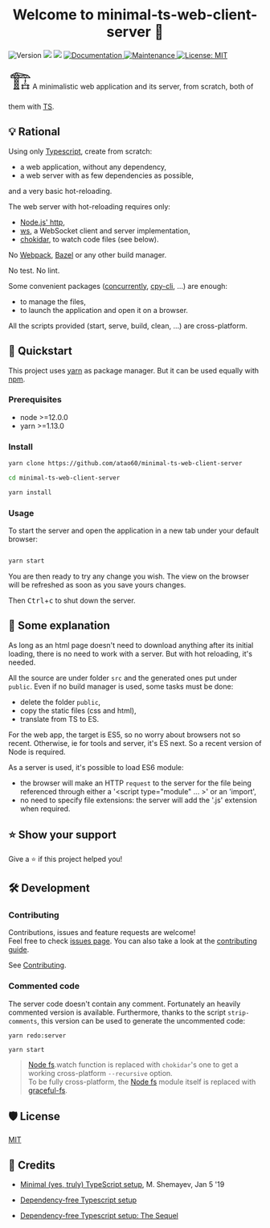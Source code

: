 <h1 align="center">Welcome to minimal-ts-web-client-server 👋</h1>
<p>
  <img alt="Version" src="https://img.shields.io/badge/version-0.1.0-blue.svg?cacheSeconds=2592000" />
  <img src="https://img.shields.io/badge/node-%3E%3D12.0.0-blue.svg" />
  <img src="https://img.shields.io/badge/yarn-%3E%3D1.13.0-blue.svg" />
  <a href="https://github.com/atao60/minimal-ts-web-client-server#readme" target="_blank">
    <img alt="Documentation" src="https://img.shields.io/badge/documentation-yes-brightgreen.svg" />
  </a>
  <a href="https://github.com/atao60/minimal-ts-web-client-server/graphs/commit-activity" target="_blank">
    <img alt="Maintenance" src="https://img.shields.io/badge/Maintained%3F-yes-green.svg" />
  </a>
  <a href="https://github.com/atao60/minimal-ts-web-client-server/blob/master/LICENSE" target="_blank">
    <img alt="License: MIT" src="https://img.shields.io/github/license/atao60/minimal-ts-web-client-server" />
  </a>
</p>

<span style="font-size:3em;">🏗</span>A minimalistic web application and its server, from scratch, both of them with [TS](https://www.typescriptlang.org/). 

## 💡 Rational

Using only [Typescript](https://www.typescriptlang.org/), create from scratch:
- a web application, without any dependency,
- a web server with as few dependencies as possible,  

and a very basic hot-reloading.

The web server with hot-reloading requires only:
- [Node.js' http](https://nodejs.org/api/http.html), 
- [ws](https://www.npmjs.com/package/ws), a WebSocket client and server implementation,
- [chokidar](https://www.npmjs.com/package/chokidar), to watch code files (see below).

No [Webpack](https://webpack.js.org/), [Bazel](https://bazel.build/) or any other build manager.

No test. No lint.

Some convenient packages ([concurrently](https://www.npmjs.com/package/concurrently), [cpy-cli](https://www.npmjs.com/package/cpy-cli), ...) are enough:
- to manage the files,
- to launch the application and open it on a browser.

All the scripts provided (start, serve, build, clean, ...) are cross-platform.

## 🏁 Quickstart

This project uses [yarn](https://yarnpkg.com/) as package manager. But it can be used equally with [npm](https://www.npmjs.com/).

### Prerequisites

- node >=12.0.0
- yarn >=1.13.0

### Install

```bash
yarn clone https://github.com/atao60/minimal-ts-web-client-server

cd minimal-ts-web-client-server

yarn install

```

### Usage

To start the server and open the application in a new tab under your default browser:

```bash

yarn start

```

You are then ready to try any change you wish. The view on the browser will be refreshed as soon as you save yours changes.

Then <kbd>Ctrl</kbd>+<kbd>c</kbd> to shut down the server.

## 🎹 Some explanation

As long as an html page doesn't need to download anything after its initial loading, there is no need to work with a server. But with hot reloading, it's needed.

All the source are under folder `src` and the generated ones put under `public`. Even if no build manager is used, some tasks must be done:
- delete the folder `public`,
- copy the static files (css and html),
- translate from TS to ES.

For the web app, the target is ES5, so no worry about browsers not so recent. Otherwise, ie for tools and server, it's ES next. So a recent version of Node is required.

As a server is used, it's possible to load ES6 module:
- the browser will make an HTTP `request` to the server for the file being referenced through either a '\<script type="module" ... \>' or an 'import',
- no need to specify file extensions: the server will add the '.js' extension when required.


## ⭐️ Show your support

Give a ⭐️ if this project helped you!

## 🛠️ Development

### Contributing
Contributions, issues and feature requests are welcome!<br />Feel free to check [issues page](https://github.com/atao60/minimal-ts-web-client-server/issues). You can also take a look at the [contributing guide](https://github.com/atao60/minimal-ts-web-client-server/blob/master/CONTRIBUTING.md).

See [Contributing](CONTRIBUTING.md).

### Commented code

The server code doesn't contain any comment. Fortunately an heavily commented version is available. Furthermore, thanks to the script `strip-comments`, this version can be used to generate the uncommented code:

```
yarn redo:server

yarn start
```

> [Node fs](https://nodejs.org/api/fs.html).watch function is replaced with `chokidar`'s one to get a working cross-platform `--recursive` option.  
To be fully cross-platform, the [Node fs](https://nodejs.org/api/fs.html) module itself is replaced with [graceful-fs](https://www.npmjs.com/package/graceful-fs).

## 🛡 License

[MIT](LICENSE)

## 📜 Credits

* [Minimal (yes, truly) TypeScript setup](https://dev.to/alephnaught2tog/minimal-yes-truly-typescript-setup-lil), M. Shemayev, Jan 5 '19 

* [Dependency-free Typescript setup](https://github.com/aleph-naught2tog/ts_without_dependencies)

* [Dependency-free Typescript setup: The Sequel](https://github.com/aleph-naught2tog/reloading_ts_without_dependencies)
